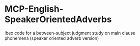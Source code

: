 # MCP-English-SpeakerOrientedAdverbs
Ibex code for a between-subject judgment study on main clause phonemena (speaker oriented adverb version)
